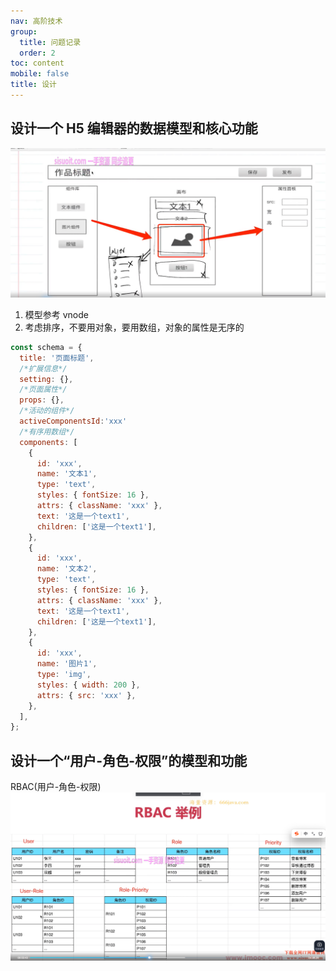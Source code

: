 ```yaml
---
nav: 高阶技术
group:
  title: 问题记录
  order: 2
toc: content
mobile: false
title: 设计
---
```


## 设计一个 H5 编辑器的数据模型和核心功能

![alt text](../../img/drag.png)

1. 模型参考 vnode
2. 考虑排序，不要用对象，要用数组，对象的属性是无序的

```js
const schema = {
  title: '页面标题',
  /*扩展信息*/
  setting: {},
  /*页面属性*/
  props: {},
  /*活动的组件*/
  activeComponentsId:'xxx'
  /*有序用数组*/
  components: [
    {
      id: 'xxx',
      name: '文本1',
      type: 'text',
      styles: { fontSize: 16 },
      attrs: { className: 'xxx' },
      text: '这是一个text1',
      children: ['这是一个text1'],
    },
    {
      id: 'xxx',
      name: '文本2',
      type: 'text',
      styles: { fontSize: 16 },
      attrs: { className: 'xxx' },
      text: '这是一个text1',
      children: ['这是一个text1'],
    },
    {
      id: 'xxx',
      name: '图片1',
      type: 'img',
      styles: { width: 200 },
      attrs: { src: 'xxx' },
    },
  ],
};
```

## 设计一个“用户-角色-权限”的模型和功能

RBAC(用户-角色-权限)  
![alt text](../../img/rbac.png)
